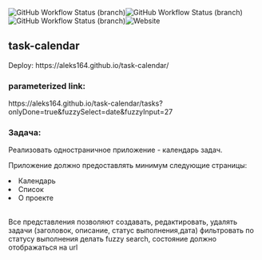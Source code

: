 <img alt="GitHub Workflow Status (branch)" src="https://img.shields.io/github/workflow/status/Aleks164/task-calendar/Deploy%20to%20GithubPages/redux/toolkit?label=Deploy%20to%20GithubPages"><img alt="GitHub Workflow Status (branch)" src="https://img.shields.io/github/workflow/status/Aleks164/task-calendar/Running%20Code%20Coverage/redux/toolkit?label=Running%20Code%20Coverage"><img alt="GitHub Workflow Status (branch)" src="https://img.shields.io/github/workflow/status/Aleks164/task-calendar/PR%20Sanity%20Check/redux/toolkit?label=PR%20Sanity%20Check"><img alt="Website" src="https://img.shields.io/website?down_color=red&down_message=Down&up_color=green&up_message=Up&url=https%3A%2F%2Faleks164.github.io%2Ftask-calendar%2F">

<h2>task-calendar</h2> Deploy: https://aleks164.github.io/task-calendar/
<h3>parameterized link:</h3> https://aleks164.github.io/task-calendar/tasks?onlyDone=true&fuzzySelect=date&fuzzyInput=27
<h3>Задача:</h3>
<p>Реализовать одностраничное приложение - календарь задач.</p>
<p>Приложение должно предоставлять минимум следующие страницы:</p>
<li>Календарь</li>
<li>Список</li>
<li>О проекте</li>
<br/>
<p>Все представления позволяют создавать, редактировать, удалять задачи (заголовок, описание, статус выполнения,дата)
    фильтровать по статусу выполнения делать fuzzy search, состояние должно отображаться на
    url</p>
